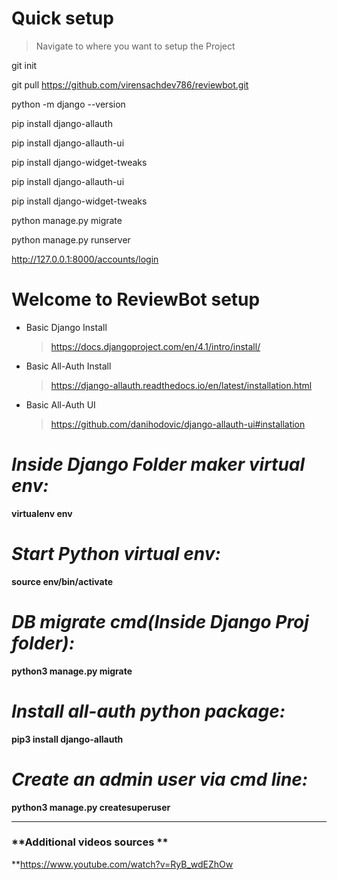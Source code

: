 # Quick setup

>Navigate to where you want to setup the Project 

git init

git pull https://github.com/virensachdev786/reviewbot.git

python -m django --version

pip install django-allauth

pip install django-allauth-ui

pip install django-widget-tweaks

pip install django-allauth-ui

pip install django-widget-tweaks

python manage.py migrate

python manage.py runserver

http://127.0.0.1:8000/accounts/login

# Welcome to ReviewBot setup

-  Basic Django Install
	> https://docs.djangoproject.com/en/4.1/intro/install/

- Basic All-Auth Install
	> https://django-allauth.readthedocs.io/en/latest/installation.html

- Basic All-Auth UI
	> https://github.com/danihodovic/django-allauth-ui#installation


# **_Inside Django Folder maker virtual env:_**

**virtualenv env**

# **_Start Python virtual env:_**

**source env/bin/activate** 

# **_DB migrate cmd(Inside Django Proj folder):_**

**python3 manage.py migrate** 

# **_Install all-auth python package:_**

**pip3 install django-allauth**

# **_Create an admin user via cmd line:_**

**python3 manage.py createsuperuser**

---

###  **__Additional videos sources__ **
**https://www.youtube.com/watch?v=RyB_wdEZhOw
